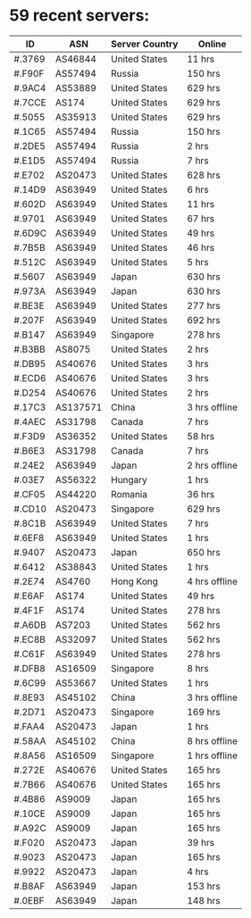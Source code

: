 # 59 recent servers:

| ID | ASN | Server Country | Online |
| ------ | ------ | ------ | ------ |
| #.3769 | AS46844 | United States | 11 hrs |
| #.F90F | AS57494 | Russia | 150 hrs |
| #.9AC4 | AS53889 | United States | 629 hrs |
| #.7CCE | AS174 | United States | 629 hrs |
| #.5055 | AS35913 | United States | 629 hrs |
| #.1C65 | AS57494 | Russia | 150 hrs |
| #.2DE5 | AS57494 | Russia | 2 hrs |
| #.E1D5 | AS57494 | Russia | 7 hrs |
| #.E702 | AS20473 | United States | 628 hrs |
| #.14D9 | AS63949 | United States | 6 hrs |
| #.602D | AS63949 | United States | 11 hrs |
| #.9701 | AS63949 | United States | 67 hrs |
| #.6D9C | AS63949 | United States | 49 hrs |
| #.7B5B | AS63949 | United States | 46 hrs |
| #.512C | AS63949 | United States | 5 hrs |
| #.5607 | AS63949 | Japan | 630 hrs |
| #.973A | AS63949 | Japan | 630 hrs |
| #.BE3E | AS63949 | United States | 277 hrs |
| #.207F | AS63949 | United States | 692 hrs |
| #.B147 | AS63949 | Singapore | 278 hrs |
| #.B3BB | AS8075 | United States | 2 hrs |
| #.DB95 | AS40676 | United States | 3 hrs |
| #.ECD6 | AS40676 | United States | 3 hrs |
| #.D254 | AS40676 | United States | 2 hrs |
| #.17C3 | AS137571 | China | 3 hrs offline |
| #.4AEC | AS31798 | Canada | 7 hrs |
| #.F3D9 | AS36352 | United States | 58 hrs |
| #.B6E3 | AS31798 | Canada | 7 hrs |
| #.24E2 | AS63949 | Japan | 2 hrs offline |
| #.03E7 | AS56322 | Hungary | 1 hrs |
| #.CF05 | AS44220 | Romania | 36 hrs |
| #.CD10 | AS20473 | Singapore | 629 hrs |
| #.8C1B | AS63949 | United States | 7 hrs |
| #.6EF8 | AS63949 | United States | 1 hrs |
| #.9407 | AS20473 | Japan | 650 hrs |
| #.6412 | AS38843 | United States | 1 hrs |
| #.2E74 | AS4760 | Hong Kong | 4 hrs offline |
| #.E6AF | AS174 | United States | 49 hrs |
| #.4F1F | AS174 | United States | 278 hrs |
| #.A6DB | AS7203 | United States | 562 hrs |
| #.EC8B | AS32097 | United States | 562 hrs |
| #.C61F | AS63949 | United States | 278 hrs |
| #.DFB8 | AS16509 | Singapore | 8 hrs |
| #.6C99 | AS53667 | United States | 1 hrs |
| #.8E93 | AS45102 | China | 3 hrs offline |
| #.2D71 | AS20473 | Singapore | 169 hrs |
| #.FAA4 | AS20473 | Japan | 1 hrs |
| #.58AA | AS45102 | China | 8 hrs offline |
| #.8A56 | AS16509 | Singapore | 1 hrs offline |
| #.272E | AS40676 | United States | 165 hrs |
| #.7B66 | AS40676 | United States | 165 hrs |
| #.4B86 | AS9009 | Japan | 165 hrs |
| #.10CE | AS9009 | Japan | 165 hrs |
| #.A92C | AS9009 | Japan | 165 hrs |
| #.F020 | AS20473 | Japan | 39 hrs |
| #.9023 | AS20473 | Japan | 165 hrs |
| #.9922 | AS20473 | Japan | 4 hrs |
| #.B8AF | AS63949 | Japan | 153 hrs |
| #.0EBF | AS63949 | Japan | 148 hrs |

